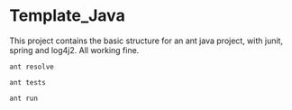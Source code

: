 # Template_Java

This project contains the basic structure for an ant java project, with junit, spring and log4j2. All working fine.

```
ant resolve
```

```
ant tests
```

```
ant run
```
